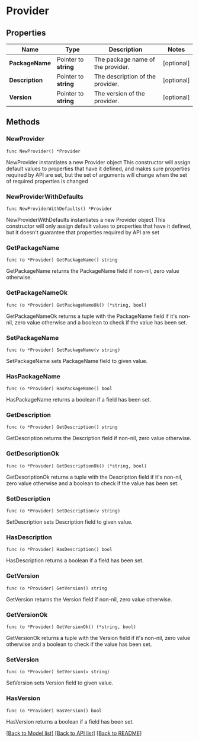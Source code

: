 # Provider

## Properties

Name | Type | Description | Notes
------------ | ------------- | ------------- | -------------
**PackageName** | Pointer to **string** | The package name of the provider. | [optional] 
**Description** | Pointer to **string** | The description of the provider. | [optional] 
**Version** | Pointer to **string** | The version of the provider. | [optional] 

## Methods

### NewProvider

`func NewProvider() *Provider`

NewProvider instantiates a new Provider object
This constructor will assign default values to properties that have it defined,
and makes sure properties required by API are set, but the set of arguments
will change when the set of required properties is changed

### NewProviderWithDefaults

`func NewProviderWithDefaults() *Provider`

NewProviderWithDefaults instantiates a new Provider object
This constructor will only assign default values to properties that have it defined,
but it doesn't guarantee that properties required by API are set

### GetPackageName

`func (o *Provider) GetPackageName() string`

GetPackageName returns the PackageName field if non-nil, zero value otherwise.

### GetPackageNameOk

`func (o *Provider) GetPackageNameOk() (*string, bool)`

GetPackageNameOk returns a tuple with the PackageName field if it's non-nil, zero value otherwise
and a boolean to check if the value has been set.

### SetPackageName

`func (o *Provider) SetPackageName(v string)`

SetPackageName sets PackageName field to given value.

### HasPackageName

`func (o *Provider) HasPackageName() bool`

HasPackageName returns a boolean if a field has been set.

### GetDescription

`func (o *Provider) GetDescription() string`

GetDescription returns the Description field if non-nil, zero value otherwise.

### GetDescriptionOk

`func (o *Provider) GetDescriptionOk() (*string, bool)`

GetDescriptionOk returns a tuple with the Description field if it's non-nil, zero value otherwise
and a boolean to check if the value has been set.

### SetDescription

`func (o *Provider) SetDescription(v string)`

SetDescription sets Description field to given value.

### HasDescription

`func (o *Provider) HasDescription() bool`

HasDescription returns a boolean if a field has been set.

### GetVersion

`func (o *Provider) GetVersion() string`

GetVersion returns the Version field if non-nil, zero value otherwise.

### GetVersionOk

`func (o *Provider) GetVersionOk() (*string, bool)`

GetVersionOk returns a tuple with the Version field if it's non-nil, zero value otherwise
and a boolean to check if the value has been set.

### SetVersion

`func (o *Provider) SetVersion(v string)`

SetVersion sets Version field to given value.

### HasVersion

`func (o *Provider) HasVersion() bool`

HasVersion returns a boolean if a field has been set.


[[Back to Model list]](../README.md#documentation-for-models) [[Back to API list]](../README.md#documentation-for-api-endpoints) [[Back to README]](../README.md)


